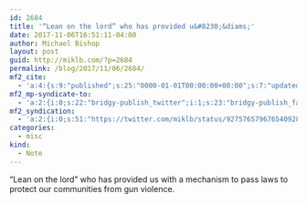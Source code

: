 ```yaml
---
id: 2684
title: '“Lean on the lord” who has provided u&#8230;&diams;'
date: 2017-11-06T16:51:11-04:00
author: Michael Bishop
layout: post
guid: http://miklb.com/?p=2684
permalink: /blog/2017/11/06/2684/
mf2_cite:
  - 'a:4:{s:9:"published";s:25:"0000-01-01T00:00:00+00:00";s:7:"updated";s:25:"0000-01-01T00:00:00+00:00";s:8:"category";a:1:{i:0;s:0:"";}s:6:"author";a:0:{}}'
mf2_mp-syndicate-to:
  - 'a:2:{i:0;s:22:"bridgy-publish_twitter";i:1;s:23:"bridgy-publish_facebook";}'
mf2_syndication:
  - 'a:2:{i:0;s:51:"https://twitter.com/miklb/status/927576579676540928";i:1;s:66:"https://www.facebook.com/10154408911669162/posts/10156142780899162";}'
categories:
  - misc
kind:
  - Note
---
```

“Lean on the lord” who has provided us with a mechanism to pass laws to protect our communities from gun violence. 